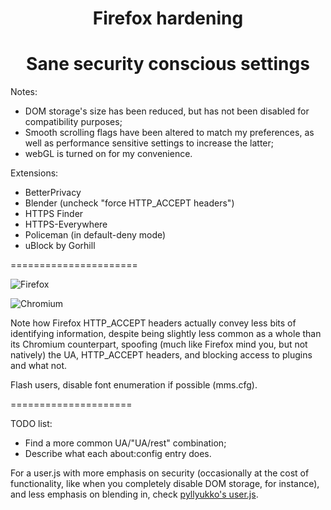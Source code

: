 <h1 align="center">Firefox hardening</h1>

<h1 align="center">Sane security conscious settings</h1>

Notes:
* DOM storage's size has been reduced, but has not been disabled for compatibility purposes;
* Smooth scrolling flags have been altered to match my preferences, as well as performance sensitive settings to increase the latter;
* webGL is turned on for my convenience.

Extensions:
* BetterPrivacy 
* Blender (uncheck "force HTTP_ACCEPT headers")
* HTTPS Finder
* HTTPS-Everywhere 
* Policeman (in default-deny mode)
* uBlock by Gorhill


======================


![Firefox](https://i.imgur.com/VhdyneC.png)

![Chromium](https://i.imgur.com/Pu45YbS.png)


Note how Firefox HTTP_ACCEPT headers actually convey less bits of identifying information, despite being slightly less common as a whole than its Chromium counterpart, spoofing (much like Firefox mind you, but not natively) the UA, HTTP_ACCEPT headers, and blocking access to plugins and what not.

Flash users, disable font enumeration if possible (mms.cfg).


=====================


TODO list:
* Find a more common UA/"UA/rest" combination;
* Describe what each about:config entry does.




For a user.js with more emphasis on security (occasionally at the cost of functionality, like when you completely disable DOM storage, for instance), and less emphasis on blending in, check [pyllyukko's user.js](https://github.com/pyllyukko/user.js).
